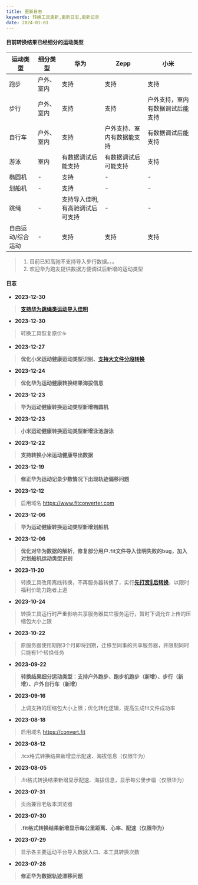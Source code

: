 ```yaml
---
title: 更新日志
keywords: 转换工具更新,更新日志,更新记录
date: 2024-01-01
---
```

#### 目前转换结果已经细分的运动类型

| 运动类型      | 细分类型  | 华为               | Zepp          | 小米               |
|-----------|-------|------------------|---------------|------------------|
| 跑步        | 户外、室内 | 支持               | 支持            | 支持               |
| 步行        | 户外、室内 | 支持               | 支持            | 户外支持，室内有数据调试后能支持 |
| 自行车       | 户外、室内 | 支持               | 户外支持、室内有数据能支持 | 有数据调试后能支持        |
| 游泳        | 室内    | 有数据调试后能支持        | 有数据调试后可能支持    | 支持               |
| 椭圆机       | -     | 支持               | -             | -                |
| 划船机       | -     | 支持               | -             | -                |
| 跳绳        | -     | 支持导入佳明,有高驰调试后可支持 | -             | -                |
| 自由运动/综合运动 | -     | 支持               | 支持            | 支持               |

> 1. 目前已知高驰不支持导入步行数据。。。
> 2. 欢迎华为跑友提供数据方便调试后新增的运动类型

#### 日志

- **2023-12-30**
> **[支持华为跳绳类运动导入佳明](/blog/support_rope_skipping_to_garmin)**

- **2023-12-30**
> 转换工具恢复原价☕️

- **2023-12-27**
> **优化小米运动健康运动类型识别、[支持大文件分段转换](/blog/why_split_xiaomi_convert_result)**

- **2023-12-24**
> **优化华为运动健康转换结果海拔信息**

- **2023-12-23**
> **华为运动健康转换运动类型新增椭圆机**

- **2023-12-23**
> **小米运动健康转换运动类型新增泳池游泳**

- **2023-12-22**
> **支持转换小米运动健康导出数据**

- **2023-12-19**
> **修正华为运动记录少数情况下出现轨迹偏移问题**

- **2023-12-12**
> 启用域名 https://www.fitconverter.com

- **2023-12-06**
> **华为运动健康转换运动类型新增划船机**

- **2023-12-06**
> **优化对华为数据的解析，修复部分用户.fit文件导入佳明失败的bug，加入对划船机运动类型识别**

- **2023-11-20**
> 转换工具改用离线转换，不再服务器转换了，实行[**先打赏🍗后转换**](/pay)，以限时福利价助力跑者上道

- **2023-10-24**
> 转换工具运行时严重影响共享服务器其它服务运行，暂时下调允许上传的压缩包大小上限

- **2023-10-22**
> 原服务器使用期限3个月即将到期，迁移至同事的共享服务器，并限制同时只能有1个转换任务

- **2023-09-22**
> **转换结果细分运动类型：支持户外跑步、跑步机跑步（新增）、步行（新增）、户外自行车（新增）**

- **2023-09-16**
> 上调支持的压缩包大小上限；优化转化逻辑，提高生成fit文件成功率

- **2023-08-18**
> 启用域名 https://convert.fit

- **2023-08-12**
> .tcx格式转换结果新增显示配速、海拔信息（仅限华为）

- **2023-08-05**
> .fit格式转换结果新增显示配速、海拔信息，显示每公里步幅（仅限华为）

- **2023-07-31**
> 页面兼容老版本浏览器

- **2023-07-30**
> **.fit格式转换结果新增显示每公里距离、心率、配速（仅限华为）**

- **2023-07-29**
> 显示各主要运动平台导入数据入口、本工具转换次数

- **2023-07-28**
> **修正华为数据轨迹漂移问题**
